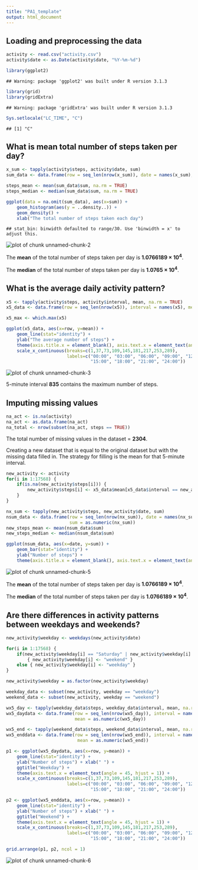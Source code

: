 ```yaml
---
title: "PA1_template"
output: html_document
---
```


## Loading and preprocessing the data


```r
activity <- read.csv("activity.csv")
activity$date <- as.Date(activity$date, "%Y-%m-%d")

library(ggplot2)
```

```
## Warning: package 'ggplot2' was built under R version 3.1.3
```

```r
library(grid)
library(gridExtra)
```

```
## Warning: package 'gridExtra' was built under R version 3.1.3
```

```r
Sys.setlocale("LC_TIME", "C")
```

```
## [1] "C"
```

## What is mean total number of steps taken per day?


```r
x_sum <- tapply(activity$steps, activity$date, sum)
sum_data <- data.frame(row = seq_len(nrow(x_sum)), date = names(x_sum), sum = as.numeric(x_sum))

steps_mean <- mean(sum_data$sum, na.rm = TRUE)
steps_median <- median(sum_data$sum, na.rm = TRUE)

ggplot(data = na.omit(sum_data), aes(x=sum)) +
    geom_histogram(aes(y = ..density..)) +
    geom_density() + 
    xlab("The total number of steps taken each day")
```

```
## stat_bin: binwidth defaulted to range/30. Use 'binwidth = x' to adjust this.
```

![plot of chunk unnamed-chunk-2](figure/unnamed-chunk-2-1.png) 

The **mean** of the total number of steps taken per day is **1.0766189 &times; 10<sup>4</sup>**.

The **median** of the total number of steps taken per day is **1.0765 &times; 10<sup>4</sup>**.

## What is the average daily activity pattern?


```r
x5 <- tapply(activity$steps, activity$interval, mean, na.rm = TRUE)
x5_data <- data.frame(row = seq_len(nrow(x5)), interval = names(x5), mean = as.numeric(x5))

x5_max <- which.max(x5)

ggplot(x5_data, aes(x=row, y=mean)) +
    geom_line(stat="identity") +
    ylab("The average number of steps") +
    theme(axis.title.x = element_blank(), axis.text.x = element_text(angle = 45, hjust = 1)) +
    scale_x_continuous(breaks=c(1,37,73,109,145,181,217,253,289),
                       labels=c("00:00", "03:00", "06:00", "09:00", "12:00",
                                "15:00", "18:00", "21:00", "24:00"))
```

![plot of chunk unnamed-chunk-3](figure/unnamed-chunk-3-1.png) 


5-minute interval **835** contains the maximum number of steps.

## Imputing missing values


```r
na_act <- is.na(activity)
na_act <- as.data.frame(na_act)
na_total <- nrow(subset(na_act, steps == TRUE))
```

The total number of missing values in the dataset = **2304**.

Creating a new dataset that is equal to the original dataset but with the missing data filled in. The strategy for filling is the mean for that 5-minute interval.


```r
new_activity <- activity
for(i in 1:17568) {
    if(is.na(new_activity$steps[i])) {
        new_activity$steps[i] <- x5_data$mean[x5_data$interval == new_activity$interval[i]]
    }
}

nx_sum <- tapply(new_activity$steps, new_activity$date, sum)
nsum_data <- data.frame(row = seq_len(nrow(nx_sum)), date = names(nx_sum),
                        sum = as.numeric(nx_sum))
new_steps_mean <- mean(nsum_data$sum)
new_steps_median <- median(nsum_data$sum)

ggplot(nsum_data, aes(x=date, y=sum)) +
    geom_bar(stat="identity") +
    ylab("Number of steps") +
    theme(axis.title.x = element_blank(), axis.text.x = element_text(angle = 45, hjust = 1))
```

![plot of chunk unnamed-chunk-5](figure/unnamed-chunk-5-1.png) 

The **mean** of the total number of steps taken per day is **1.0766189 &times; 10<sup>4</sup>**.

The **median** of the total number of steps taken per day is **1.0766189 &times; 10<sup>4</sup>**.

## Are there differences in activity patterns between weekdays and weekends?


```r
new_activity$weekday <- weekdays(new_activity$date)

for(i in 1:17568) {
    if(new_activity$weekday[i] == "Saturday" | new_activity$weekday[i] == "Sunday")
        { new_activity$weekday[i] <- "weekend" }
    else { new_activity$weekday[i] <- "weekday" }
}

new_activity$weekday = as.factor(new_activity$weekday)

weekday_data <- subset(new_activity, weekday == "weekday")
weekend_data <- subset(new_activity, weekday == "weekend")

wx5_day <- tapply(weekday_data$steps, weekday_data$interval, mean, na.rm = TRUE)
wx5_daydata <- data.frame(row = seq_len(nrow(wx5_day)), interval = names(wx5_day),
                          mean = as.numeric(wx5_day))

wx5_end <- tapply(weekend_data$steps, weekend_data$interval, mean, na.rm = TRUE)
wx5_enddata <- data.frame(row = seq_len(nrow(wx5_end)), interval = names(wx5_end),
                           mean = as.numeric(wx5_end))

p1 <- ggplot(wx5_daydata, aes(x=row, y=mean)) +
    geom_line(stat="identity") +
    ylab("Number of steps") + xlab(" ") +
    ggtitle("Weekday") +
    theme(axis.text.x = element_text(angle = 45, hjust = 1)) +
    scale_x_continuous(breaks=c(1,37,73,109,145,181,217,253,289),
                       labels=c("00:00", "03:00", "06:00", "09:00", "12:00",
                                "15:00", "18:00", "21:00", "24:00"))

p2 <- ggplot(wx5_enddata, aes(x=row, y=mean)) +
    geom_line(stat="identity") +
    ylab("Number of steps") + xlab(" ") +
    ggtitle("Weekend") +
    theme(axis.text.x = element_text(angle = 45, hjust = 1)) +
    scale_x_continuous(breaks=c(1,37,73,109,145,181,217,253,289),
                       labels=c("00:00", "03:00", "06:00", "09:00", "12:00",
                                "15:00", "18:00", "21:00", "24:00"))

grid.arrange(p1, p2, ncol = 1)
```

![plot of chunk unnamed-chunk-6](figure/unnamed-chunk-6-1.png) 
